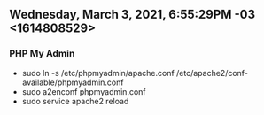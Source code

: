 ## Wednesday, March 3, 2021, 6:55:29PM -03 <1614808529>

### PHP My Admin

- sudo ln -s /etc/phpmyadmin/apache.conf /etc/apache2/conf-available/phpmyadmin.conf
- sudo a2enconf phpmyadmin.conf
- sudo service apache2 reload

